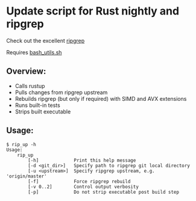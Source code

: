 # Update script for Rust nightly and ripgrep

Check out the excellent [ripgrep](https://github.com/BurntSushi/ripgrep)

Requires [bash_utils.sh](https://github.com/Slaiyer/bash_utils)

## Overview:
- Calls rustup
- Pulls changes from ripgrep upstream
- Rebuilds ripgrep (but only if required) with SIMD and AVX extensions
- Runs built-in tests
- Strips built executable

## Usage:
```
$ rip_up -h
Usage:
	rip_up
		[-h]             Print this help message
		[-d <git_dir>]   Specify path to ripgrep git local directory
		[-u <upstream>]  Specify ripgrep upstream, e.g. 'origin/master'
		[-f]             Force ripgrep rebuild
		[-v 0..2]        Control output verbosity
		[-p]             Do not strip executable post build step
```
